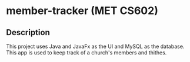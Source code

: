 # member-tracker (MET CS602)

## Description
This project uses Java and JavaFx as the UI and MySQL as the database. This app is used to keep track of a church's members and thithes. 

